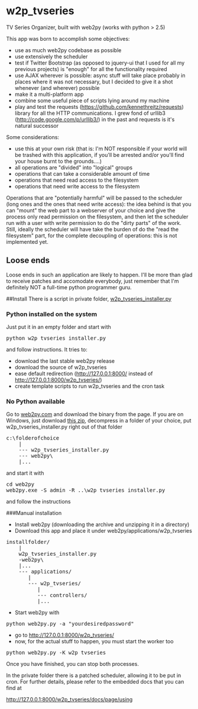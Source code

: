 w2p_tvseries
============

TV Series Organizer, built with web2py (works with python > 2.5)

This app was born to accomplish some objectives:
- use as much web2py codebase as possible
- use extensively the scheduler
- test if Twitter Bootstrap (as opposed to jquery-ui that I used for all my previous projects) is "enough" for all the functionality required
- use AJAX wherever is possible: async stuff will take place probably in places where it was not necessary, but I decided to give it a shot whenever (and wherever) possible
- make it a multi-platform app
- combine some useful piece of scripts lying around my machine
- play and test the requests (https://github.com/kennethreitz/requests) library for all the HTTP communications. I grew fond of urllib3 (http://code.google.com/p/urllib3/) in the past and requests is it's natural successor

Some considerations:
- use this at your own risk (that is: I'm NOT responsible if your world will be trashed with this application, if you'll be arrested and/or you'll find your house burnt to the grounds....)
- all operations are "divided" into "logical" groups
- operations that can take a considerable amount of time
- operations that need read access to the filesystem
- operations that need write access to the filesystem

Operations that are "potentially harmful" will be passed to the scheduler (long ones and the ones that need write access):
the idea behind is that you can "mount" the web part to a webserver of your choice and give the process only read permission
on the filesystem, and then let the scheduler run with a user with write permission to do the "dirty parts" of the work.
Still, ideally the scheduler will have take the burden of do the "read the filesystem" part, for the complete decoupling of operations: this is not implemented yet.

## Loose ends
Loose ends in such an application are likely to happen. I'll be more than glad to receive patches and accomodate everybody, just remember that I'm definitely NOT
a full-time python programmer guru.

##Install
There is a script in private folder, [w2p_tvseries_installer.py](https://raw.github.com/niphlod/w2p_tvseries/master/private/w2p_tvseries_installer.py)
### Python installed on the system
Just put it in an empty folder and start with
<pre>
python w2p_tvseries_installer.py
</pre>
and follow instructions. It tries to:
- download the last stable web2py release
- download the source of w2p_tvseries
- ease default redirection (http://127.0.0.1:8000/ instead of http://127.0.0.1:8000/w2p_tvseries/)
- create template scripts to run w2p_tvseries and the cron task

### No Python available
Go to [web2py.com](http://web2py.com/examples/default/download) and download the binary from the page.
If you are on Windows, just download [this zip](http://www.web2py.com/examples/static/web2py_win.zip), decompress in a folder of your choice, put w2p_tvseries_installer.py right out of that folder
<pre>
c:\folderofchoice
    |
    --- w2p_tvseries_installer.py
    --- web2py\
    |...
</pre>
 and start it with
<pre>
cd web2py
web2py.exe -S admin -R ..\w2p_tvseries_installer.py
</pre>
and follow the instructions

###Manual installation

- Install web2py (downloading the archive and unzipping it in a directory)
- Download this app and place it under web2py/applications/w2p_tvseries
<pre>
installfolder/
    |
    w2p_tvseries_installer.py
    -web2py\
    |...
    --- applications/
       |
       --- w2p_tvseries/
          |
          --- controllers/
          |...
</pre>
- Start web2py with
<pre>
python web2py.py -a "yourdesiredpassword"
</pre>
- go to http://127.0.0.1:8000/w2p_tvseries/
- now, for the actual stuff to happen, you must start the worker too
<pre>
python web2py.py -K w2p_tvseries
</pre>

Once you have finished, you can stop both processes.

In the private folder there is a patched scheduler, allowing it to be put in cron.
For further details, please refer to the embedded docs that you can find at

http://127.0.0.1:8000/w2p_tvseries/docs/page/using
